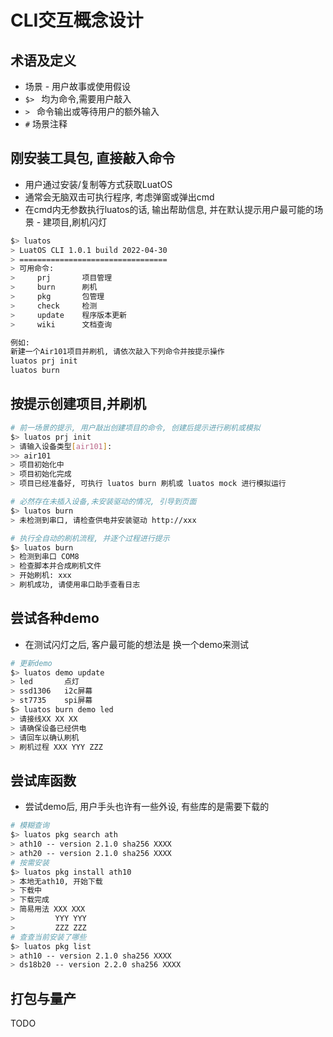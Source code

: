 # CLI交互概念设计

## 术语及定义

* 场景 - 用户故事或使用假设
* `$> ` 均为命令,需要用户敲入
* `> `  命令输出或等待用户的额外输入 
* `#`   场景注释

## 刚安装工具包, 直接敲入命令

* 用户通过安装/复制等方式获取LuatOS
* 通常会无脑双击可执行程序, 考虑弹窗或弹出cmd
* 在cmd内无参数执行luatos的话, 输出帮助信息, 并在默认提示用户最可能的场景 - 建项目,刷机闪灯

```bash
$> luatos
> LuatOS CLI 1.0.1 build 2022-04-30
> =================================
> 可用命令:
>     prj       项目管理
>     burn      刷机
>     pkg       包管理
>     check     检测
>     update    程序版本更新
>     wiki      文档查询

例如:
新建一个Air101项目并刷机, 请依次敲入下列命令并按提示操作
luatos prj init
luatos burn
```

## 按提示创建项目,并刷机

```bash
# 前一场景的提示, 用户敲出创建项目的命令, 创建后提示进行刷机或模拟
$> luatos prj init
> 请输入设备类型[air101]:
>> air101
> 项目初始化中
> 项目初始化完成
> 项目已经准备好, 可执行 luatos burn 刷机或 luatos mock 进行模拟运行

# 必然存在未插入设备,未安装驱动的情况, 引导到页面
$> luatos burn
> 未检测到串口, 请检查供电并安装驱动 http://xxx

# 执行全自动的刷机流程, 并逐个过程进行提示
$> luatos burn
> 检测到串口 COM8
> 检查脚本并合成刷机文件
> 开始刷机: xxx
> 刷机成功, 请使用串口助手查看日志
```

## 尝试各种demo

* 在测试闪灯之后, 客户最可能的想法是 换一个demo来测试

```bash
# 更新demo
$> luatos demo update
> led       点灯
> ssd1306   i2c屏幕   
> st7735    spi屏幕
$> luatos burn demo led
> 请接线XX XX XX
> 请确保设备已经供电
> 请回车以确认刷机
> 刷机过程 XXX YYY ZZZ
```

## 尝试库函数

* 尝试demo后, 用户手头也许有一些外设, 有些库的是需要下载的

```bash
# 模糊查询
$> luatos pkg search ath
> ath10 -- version 2.1.0 sha256 XXXX
> ath20 -- version 2.1.0 sha256 XXXX
# 按需安装
$> luatos pkg install ath10
> 本地无ath10, 开始下载
> 下载中
> 下载完成
> 简易用法 XXX XXX
>         YYY YYY
>         ZZZ ZZZ
# 查查当前安装了哪些
$> luatos pkg list
> ath10 -- version 2.1.0 sha256 XXXX
> ds18b20 -- version 2.2.0 sha256 XXXX
```

## 打包与量产

TODO
